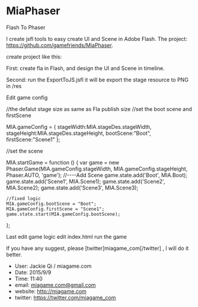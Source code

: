# MiaPhaser
Flash To Phaser


I create jsfl tools to easy create UI and Scene in Adobe Flash.
The project: https://github.com/gamefriends/MiaPhaser.

create project like this:


First:
create fla in Flash, and design the UI and Scene in timeline.


Second:
run the ExportToJS.jsfl
it will be export the stage resource to PNG in /res

Edit game config

//the defalut stage size as same as Fla publish size
//set the boot scene and firstScene

MIA.gameConfig = {
    stageWidth:MIA.stageDes.stageWidth,
    stageHeight:MIA.stageDes.stageHeight,
    bootScene:"Boot",
    firstScene:"Scene1"
};


//set the scene

MIA.startGame = function () {
    var game = new Phaser.Game(MIA.gameConfig.stageWidth, MIA.gameConfig.stageHeight, Phaser.AUTO, 'game');
    //----Add Scene
    game.state.add('Boot', MIA.Boot);
    game.state.add('Scene1', MIA.Scene1);
    game.state.add('Scene2', MIA.Scene2);
    game.state.add('Scene3', MIA.Scene3);

    //fixed logic
    MIA.gameConfig.bootScene = "Boot";
    MIA.gameConfig.firstScene = "Scene1";
    game.state.start(MIA.gameConfig.bootScene);
};


Last
edit game logic
edit index.html
run the game


If you have any suggest, please [twitter]miagame_com[/twitter] , I will do it better.

* User: Jackie Qi / miagame.com
* Date: 2015/9/9
* Time: 11:40
* email: miagame.com@gmail.com
* website: http://miagame.com
* twitter: https://twitter.com/miagame_com

